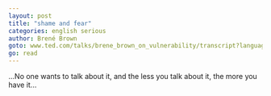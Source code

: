 ```yaml
---
layout: post
title: "shame and fear"
categories: english serious
author: Brené Brown
goto: www.ted.com/talks/brene_brown_on_vulnerability/transcript?language=en#t-278869
go: read
---
```

...No one wants to talk about it, and the less you talk about it, the more you have it...
